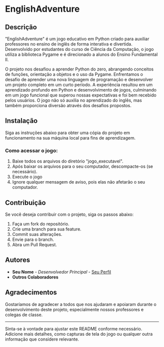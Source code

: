 # EnglishAdventure

## Descrição

"EnglishAdventure" é um jogo educativo em Python criado para auxiliar professores no ensino de inglês de forma interativa e divertida. Desenvolvido por estudantes do curso de Ciência da Computação, o jogo utiliza a biblioteca Pygame e é direcionado a alunos do Ensino Fundamental II.

O projeto nos desafiou a aprender Python do zero, abrangendo conceitos de funções, orientação a objetos e o uso da Pygame. Enfrentamos o desafio de aprender uma nova linguagem de programação e desenvolver um projeto completo em um curto período. A experiência resultou em um aprendizado profundo em Python e desenvolvimento de jogos, culminando em um jogo funcional que superou nossas expectativas e foi bem recebido pelos usuários. O jogo não só auxilia no aprendizado do inglês, mas também proporciona diversão através dos desafios propostos.

## Instalação

Siga as instruções abaixo para obter uma cópia do projeto em funcionamento na sua máquina local para fins de aprendizagem.

### Como acessar o jogo:

1. Baixe todos os arquivos do diretório "jogo_executavel".
2. Após baixar os arquivos para o seu computador, descompacte-os (se necessário).
3. Execute o jogo
4. Ignore qualquer mensagem de aviso, pois elas não afetarão o seu computador.

## Contribuição

Se você deseja contribuir com o projeto, siga os passos abaixo:

1. Faça um fork do repositório.
2. Crie uma branch para sua feature.
3. Commit suas alterações.
4. Envie para o branch.
5. Abra um Pull Request.


## Autores

- **Seu Nome** - *Desenvolvedor Principal* - [Seu Perfil](https://github.com/seu-usuario)
- **Outros Colaboradores**

## Agradecimentos

Gostaríamos de agradecer a todos que nos ajudaram e apoiaram durante o desenvolvimento deste projeto, especialmente nossos professores e colegas de classe.

---

Sinta-se à vontade para ajustar este README conforme necessário. Adicione mais detalhes, como capturas de tela do jogo ou qualquer outra informação que considere relevante.
